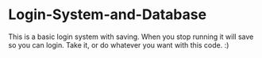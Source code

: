 # Login-System-and-Database
This is a basic login system with saving. When you stop running it will save so you can login. Take it, or do whatever you want with this code.  :)
